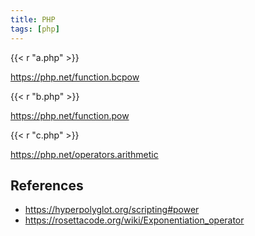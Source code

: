 ```yaml
---
title: PHP
tags: [php]
---
```


{{< r "a.php" >}}

<https://php.net/function.bcpow>

{{< r "b.php" >}}

<https://php.net/function.pow>

{{< r "c.php" >}}

<https://php.net/operators.arithmetic>

## References

- <https://hyperpolyglot.org/scripting#power>
- <https://rosettacode.org/wiki/Exponentiation_operator>
